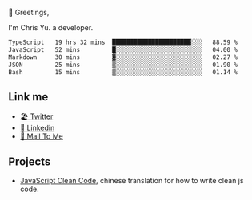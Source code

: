 👋 Greetings, 

I'm Chris Yu. a developer. 


<!--START_SECTION:waka-->

```txt
TypeScript   19 hrs 32 mins  ██████████████████████░░░   88.59 %
JavaScript   52 mins         █░░░░░░░░░░░░░░░░░░░░░░░░   04.00 %
Markdown     30 mins         ▓░░░░░░░░░░░░░░░░░░░░░░░░   02.27 %
JSON         25 mins         ▒░░░░░░░░░░░░░░░░░░░░░░░░   01.90 %
Bash         15 mins         ▒░░░░░░░░░░░░░░░░░░░░░░░░   01.14 %
```

<!--END_SECTION:waka-->

## Link me

- [🏖️ Twitter](https://twitter.com/yuetong3yu)
- [🧳 Linkedin](https://www.linkedin.com/in/yuetong3yu)
- [📧 Mail To Me](mailto:yuetong3yu@gmail.com)


## Projects 

- [JavaScript Clean Code](https://js-clean-code-cn.vercel.app/), chinese translation for how to write clean js code.
